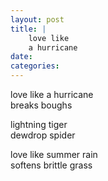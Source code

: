 ```yaml
---
layout: post
title: |
    love like
    a hurricane
date:
categories: 
---
```


love like a hurricane  
breaks boughs

lightning tiger  
dewdrop spider

love like summer rain  
softens brittle grass 
